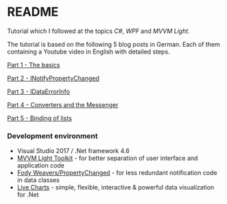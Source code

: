 # README #

Tutorial which I followed at the topics *C#*, *WPF* and *MVVM Light*. 

The tutorial is based on the following 5 blog posts in German. Each of 
them containing a  Youtube video in English with detailed steps. 

[Part 1 - The basics](http://www.codingfreaks.de/2016/03/28/wpf-und-mvvm-richtig-einsetzen-teil-1/)

[Part 2 - INotifyPropertyChanged](http://www.codingfreaks.de/2016/04/20/wpf-und-mvvm-richtig-einsetzen-teil-2/)

[Part 3 - IDataErrorInfo](http://www.codingfreaks.de/2016/05/28/wpf-und-mvvm-richtig-einsetzen-teil-3/)

[Part 4 - Converters and the Messenger](http://www.codingfreaks.de/2017/01/13/wpf-und-mvvm-richtig-einsetzen-teil-4/)

[Part 5 - Binding of lists](http://www.codingfreaks.de/2017/08/14/wpf-und-mvvm-richtig-einsetzen-teil-5/)


### Development environment ###

* Visual Studio 2017 / .Net framework 4.6
* [MVVM Light Toolkit](http://www.mvvmlight.net/) - for better 
separation of user interface and application code
* [Fody Weavers/PropertyChanged](https://github.com/Fody/PropertyChanged) - 
for less redundant notification code in data classes
* [Live Charts](https://lvcharts.net/) - simple, flexible, interactive 
& powerful data visualization for .Net

